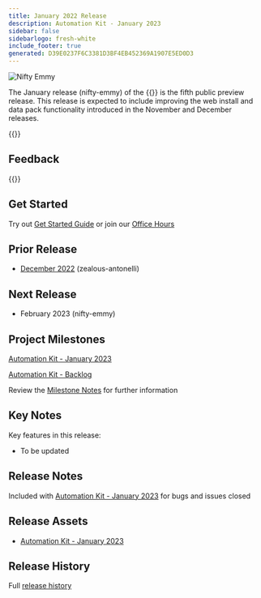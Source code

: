 ```yaml
---
title: January 2022 Release
description: Automation Kit - January 2023
sidebar: false
sidebarlogo: fresh-white
include_footer: true
generated: D39E0237F6C3381D3BF4EB452369A1907E5ED0D3
---
```


<div class="optional">

![Nifty Emmy](/images/nifty-emmy.png)

The January release (nifty-emmy) of the {{<product-name>}} is the fifth public preview release. This release is expected to include improving the web install and data pack functionality introduced in the November and December releases.

</div>

<div class="optional">

{{<presentationStyles>}}

## Feedback

{{<questions name="/releases/january-2023.json" completed="Thank you for providing feedback" showNavigationButtons=false >}}

</div>

<div class="optional">

## Get Started

Try out [Get Started Guide](/en-gb/get-started) or join our [Office Hours](/en-gb/office-hours)

## Prior Release

- [December 2022](/en-gb/releases/december-2022) (zealous-antonelli)

## Next Release

- February 2023 (nifty-emmy)

## Project Milestones

[Automation Kit - January 2023](https://github.com/orgs/microsoft/projects/486/views/9)

[Automation Kit - Backlog](https://github.com/orgs/microsoft/projects/486/views/1)

Review the [Milestone Notes](/en-gb/releases/milestones) for further information

## Key Notes

Key features in this release:

- To be updated

## Release Notes

Included with [Automation Kit - January 2023](https://github.com/microsoft/powercat-automation-kit/releases/tag/AutomationKit-January2023) for bugs and issues closed

## Release Assets

- [Automation Kit - January 2023](https://github.com/microsoft/powercat-automation-kit/releases/tag/AutomationKit-January2023)

## Release History

Full [release history](/en-gb/releases)

</div>
